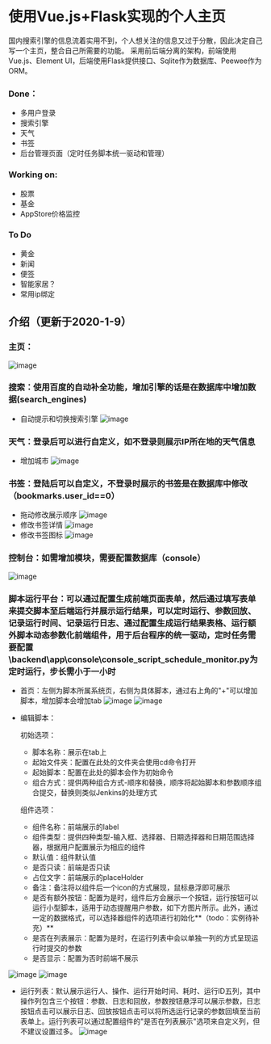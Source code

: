 # 使用Vue.js+Flask实现的个人主页
国内搜索引擎的信息流着实用不到，个人想关注的信息又过于分散，因此决定自己写一个主页，整合自己所需要的功能。
采用前后端分离的架构，前端使用Vue.js、Element UI，后端使用Flask提供接口、Sqlite作为数据库、Peewee作为ORM。
### Done：
- 多用户登录
- 搜索引擎
- 天气
- 书签
- 后台管理页面（定时任务脚本统一驱动和管理）
### Working on:
- 股票
- 基金
- AppStore价格监控
### To Do
- 黄金
- 新闻
- 便签
- 智能家居？
- 常用ip绑定
## 介绍（更新于2020-1-9）
### 主页：
![image](https://user-images.githubusercontent.com/27627484/71998100-fae58980-3279-11ea-806e-8a1a9c09df51.png)
### 搜索：使用百度的自动补全功能，增加引擎的话是在数据库中增加数据(search_engines)
- 自动提示和切换搜索引擎
![image](https://user-images.githubusercontent.com/27627484/71998812-3f255980-327b-11ea-9e6d-7ad97cd5c18d.png)
### 天气：登录后可以进行自定义，如不登录则展示IP所在地的天气信息
- 增加城市
![image](https://user-images.githubusercontent.com/27627484/71998875-53695680-327b-11ea-99ce-28e75fd20675.png)
### 书签：登陆后可以自定义，不登录时展示的书签是在数据库中修改（bookmarks.user_id==0）
- 拖动修改展示顺序
![image](https://user-images.githubusercontent.com/27627484/71998914-6c720780-327b-11ea-84a1-d4c5efeceaee.png)
- 修改书签详情
![image](https://user-images.githubusercontent.com/27627484/71998951-7ac02380-327b-11ea-8249-d48f6aa21adb.png)
- 修改书签图标
![image](https://user-images.githubusercontent.com/27627484/71999000-90354d80-327b-11ea-8fe1-15c9901eb24d.png)
### 控制台：如需增加模块，需要配置数据库（console）
![image](https://user-images.githubusercontent.com/27627484/71999094-c4a90980-327b-11ea-97ae-7e683663aa50.png)
### 脚本运行平台：可以通过配置生成前端页面表单，然后通过填写表单来提交脚本至后端运行并展示运行结果，可以定时运行、参数回放、记录运行时间、记录运行日志、通过配置生成运行结果表格、运行额外脚本动态参数化前端组件，用于后台程序的统一驱动，定时任务需要配置\backend\app\console\console_script_schedule_monitor.py为定时运行，步长需小于一小时
- 首页：左侧为脚本所属系统页，右侧为具体脚本，通过右上角的"+"可以增加脚本，增加脚本会增加tab
![image](https://user-images.githubusercontent.com/27627484/72076975-6dfe0700-3331-11ea-9253-717766654a2d.png)
![image](https://user-images.githubusercontent.com/27627484/72077181-ca612680-3331-11ea-9a88-37c6ead5e6f9.png)
- 编辑脚本：

  初始选项：
  - 脚本名称：展示在tab上
  - 起始文件夹：配置在此处的文件夹会使用cd命令打开
  - 起始脚本：配置在此处的脚本会作为初始命令
  - 组合方式：提供两种组合方式-顺序和替换，顺序将起始脚本和参数顺序组合提交，替换则类似Jenkins的处理方式
  
   组件选项：
  - 组件名称：前端展示的label
  - 组件类型：提供四种类型-输入框、选择器、日期选择器和日期范围选择器，根据用户配置展示为相应的组件
  - 默认值：组件默认值
  - 是否只读：前端是否只读
  - 占位文字：前端展示的placeHolder
  - 备注：备注将以组件后一个icon的方式展现，鼠标悬浮即可展示
  - 是否有额外按钮：配置为是时，组件后方会展示一个按钮，运行按钮可以运行小型脚本，适用于动态提醒用户参数，如下方图片所示。此外，通过一定的数据格式，可以选择器组件的选项进行初始化**（todo：实例待补充）**
  - 是否在列表展示：配置为是时，在运行列表中会以单独一列的方式呈现运行时提交的参数
  - 是否显示：配置为否时前端不展示
  
![image](https://user-images.githubusercontent.com/27627484/72078174-95ee6a00-3333-11ea-9d24-be5e4ff41309.png)
![image](https://user-images.githubusercontent.com/27627484/72077217-d947d900-3331-11ea-97ce-6a7cbda6e09d.png)
- 运行列表：默认展示运行人、操作、运行开始时间、耗时、运行ID五列，其中操作列包含三个按钮：参数、日志和回放，参数按钮悬浮可以展示参数，日志按钮点击可以展示日志、回放按钮点击可以将所选运行记录的参数回填至当前表单上。运行列表可以通过配置组件的"是否在列表展示"选项来自定义列，但不建议设置过多。
![image](https://user-images.githubusercontent.com/27627484/72077227-df3dba00-3331-11ea-9e03-b82439f5cda8.png)
